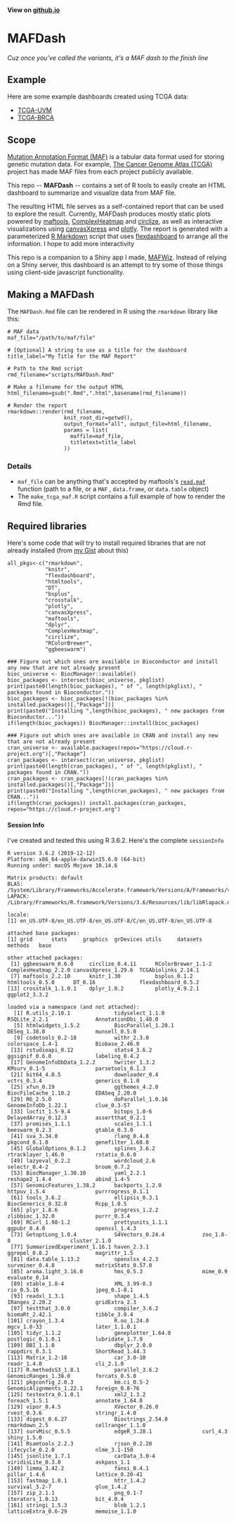 #### View on [github.io](https://mtandon09.github.io/MAFDash/)
# MAFDash
*Cuz once you've called the variants, it's a MAF dash to the finish line*

## Example
Here are some example dashboards created using TCGA data:
- [TCGA-UVM](https://mtandon09.github.io/MAFDash/output/UVM/TCGA-UVM.MAFDash.html)
- [TCGA-BRCA](https://mtandon09.github.io/MAFDash/output/BRCA/TCGA-BRCA.MAFDash.html)

## Scope
[Mutation Annotation Format (MAF)](https://docs.gdc.cancer.gov/Encyclopedia/pages/Mutation_Annotation_Format/) is a tabular data format used for storing genetic mutation data. For example, [The Cancer Genome Atlas (TCGA)](https://www.cancer.gov/about-nci/organization/ccg/research/structural-genomics/tcga) project has made MAF files from each project publicly available.

This repo -- **MAFDash** -- contains a set of R tools to easily create an HTML dashboard to summarize and visualize data from MAF file.

The resulting HTML file serves as a self-contained report that can be used to explore the result.  Currently, MAFDash produces mostly static plots powered by [maftools](https://bioconductor.org/packages/release/bioc/vignettes/maftools/inst/doc/maftools.html),  [ComplexHeatmap](https://github.com/jokergoo/ComplexHeatmap) and [circlize](https://github.com/jokergoo/circlize), as well as interactive visualizations using [canvasXpress](https://cran.r-project.org/web/packages/canvasXpress/vignettes/getting_started.html) and [plotly](https://plotly.com/r/).  The report is generated with a parameterized [R Markdown](https://rmarkdown.rstudio.com/) script that uses [flexdashboard](https://rmarkdown.rstudio.com/flexdashboard/) to arrange all the information. I hope to add more interactivity 

This repo is a companion to a Shiny app I made, [MAFWiz](https://github.com/mtandon09/mafwiz).  Instead of relying on a Shiny server, this dashboard is an attempt to try some of those things using client-side javascript functionality.

## Making a MAFDash
The `MAFDash.Rmd` file can be rendered in R using the `rmarkdown` library like this:

```
# MAF data
maf_file="/path/to/maf/file"

# [Optional] A string to use as a title for the dashboard
title_label="My Title for the MAF Report"

# Path to the Rmd script
rmd_filename="scripts/MAFDash.Rmd"

# Make a filename for the output HTML
html_filename=gsub(".Rmd",".html",basename(rmd_filename))

# Render the report
rmarkdown::render(rmd_filename,
                  knit_root_dir=getwd(),
                  output_format="all", output_file=html_filename,
                  params = list(
                    maffile=maf_file,
                    titletext=title_label
                  ))
```
### Details
- `maf_file` can be anything that's accepted by maftools's [`read.maf`](https://rdrr.io/bioc/maftools/man/read.maf.html) function (path to a file, or a `MAF` , `data.frame`, or `data.table` object)
- The `make_tcga_maf.R` script contains a full example of how to render the Rmd file.

## Required libraries
Here's some code that will try to install required libraries that are not already installed (from [my Gist](https://gist.github.com/mtandon09/4a870bf4addbe46e784059bce0e5d8d6) about this)

```
all_pkgs<-c("rmarkdown", 
            "knitr",
            "flexdashboard",
            "htmltools",
            "DT",
            "bsplus",
            "crosstalk",
            "plotly",
            "canvasXpress",
            "maftools",
            "dplyr",
            "ComplexHeatmap",
            "circlize",
            "RColorBrewer",
            "ggbeeswarm")
            
### Figure out which ones are available in Bioconductor and install any new that are not already present
bioc_universe <- BiocManager::available()
bioc_packages <- intersect(bioc_universe, pkglist)
print(paste0(length(bioc_packages), " of ", length(pkglist), " packages found in Bioconductor."))
bioc_packages <- bioc_packages[!(bioc_packages %in% installed.packages()[,"Package"])]
print(paste0("Installing ",length(bioc_packages), " new packages from Bioconductor..."))
if(length(bioc_packages)) BiocManager::install(bioc_packages)

### Figure out which ones are available in CRAN and install any new that are not already present
cran_universe <- available.packages(repos="https://cloud.r-project.org")[,"Package"]
cran_packages <- intersect(cran_universe, pkglist)
print(paste0(length(cran_packages), " of ", length(pkglist), " packages found in CRAN."))
cran_packages <- cran_packages[!(cran_packages %in% installed.packages()[,"Package"])]
print(paste0("Installing ",length(cran_packages), " new packages from CRAN..."))
if(length(cran_packages)) install.packages(cran_packages, repos="https://cloud.r-project.org")
```
#### Session Info
I've created and tested this using R 3.6.2.  Here's the complete `sessionInfo`

```
R version 3.6.2 (2019-12-12)
Platform: x86_64-apple-darwin15.6.0 (64-bit)
Running under: macOS Mojave 10.14.6

Matrix products: default
BLAS:   /System/Library/Frameworks/Accelerate.framework/Versions/A/Frameworks/vecLib.framework/Versions/A/libBLAS.dylib
LAPACK: /Library/Frameworks/R.framework/Versions/3.6/Resources/lib/libRlapack.dylib

locale:
[1] en_US.UTF-8/en_US.UTF-8/en_US.UTF-8/C/en_US.UTF-8/en_US.UTF-8

attached base packages:
[1] grid      stats     graphics  grDevices utils     datasets  methods   base     

other attached packages:
 [1] ggbeeswarm_0.6.0     circlize_0.4.11      RColorBrewer_1.1-2   ComplexHeatmap_2.2.0 canvasXpress_1.29.6  TCGAbiolinks_2.14.1 
 [7] maftools_2.2.10      knitr_1.30           bsplus_0.1.2         htmltools_0.5.0      DT_0.16              flexdashboard_0.5.2 
[13] crosstalk_1.1.0.1    dplyr_1.0.2          plotly_4.9.2.1       ggplot2_3.3.2       

loaded via a namespace (and not attached):
  [1] R.utils_2.10.1              tidyselect_1.1.0            RSQLite_2.2.1               AnnotationDbi_1.48.0       
  [5] htmlwidgets_1.5.2           BiocParallel_1.20.1         DESeq_1.38.0                munsell_0.5.0              
  [9] codetools_0.2-18            withr_2.3.0                 colorspace_1.4-1            Biobase_2.46.0             
 [13] rstudioapi_0.12             stats4_3.6.2                ggsignif_0.6.0              labeling_0.4.2             
 [17] GenomeInfoDbData_1.2.2      hwriter_1.3.2               KMsurv_0.1-5                parsetools_0.1.3           
 [21] bit64_4.0.5                 downloader_0.4              vctrs_0.3.4                 generics_0.1.0             
 [25] xfun_0.19                   ggthemes_4.2.0              BiocFileCache_1.10.2        EDASeq_2.20.0              
 [29] R6_2.5.0                    doParallel_1.0.16           GenomeInfoDb_1.22.1         clue_0.3-57                
 [33] locfit_1.5-9.4              bitops_1.0-6                DelayedArray_0.12.3         assertthat_0.2.1           
 [37] promises_1.1.1              scales_1.1.1                beeswarm_0.2.3              gtable_0.3.0               
 [41] sva_3.34.0                  rlang_0.4.8                 pkgcond_0.1.0               genefilter_1.68.0          
 [45] GlobalOptions_0.1.2         splines_3.6.2               rtracklayer_1.46.0          rstatix_0.6.0              
 [49] lazyeval_0.2.2              wordcloud_2.6               selectr_0.4-2               broom_0.7.2                
 [53] BiocManager_1.30.10         yaml_2.2.1                  reshape2_1.4.4              abind_1.4-5                
 [57] GenomicFeatures_1.38.2      backports_1.2.0             httpuv_1.5.4                purrrogress_0.1.1          
 [61] tools_3.6.2                 ellipsis_0.3.1              BiocGenerics_0.32.0         Rcpp_1.0.5                 
 [65] plyr_1.8.6                  progress_1.2.2              zlibbioc_1.32.0             purrr_0.3.4                
 [69] RCurl_1.98-1.2              prettyunits_1.1.1           ggpubr_0.4.0                openssl_1.4.3              
 [73] GetoptLong_1.0.4            S4Vectors_0.24.4            zoo_1.8-8                   cluster_2.1.0              
 [77] SummarizedExperiment_1.16.1 haven_2.3.1                 ggrepel_0.8.2               magrittr_1.5               
 [81] data.table_1.13.2           openxlsx_4.2.3              survminer_0.4.8             matrixStats_0.57.0         
 [85] aroma.light_3.16.0          hms_0.5.3                   mime_0.9                    evaluate_0.14              
 [89] xtable_1.8-4                XML_3.99-0.3                rio_0.5.16                  jpeg_0.1-8.1               
 [93] readxl_1.3.1                shape_1.4.5                 IRanges_2.20.2              gridExtra_2.3              
 [97] testthat_3.0.0              compiler_3.6.2              biomaRt_2.42.1              tibble_3.0.4               
[101] crayon_1.3.4                R.oo_1.24.0                 mgcv_1.8-33                 later_1.1.0.1              
[105] tidyr_1.1.2                 geneplotter_1.64.0          postlogic_0.1.0.1           lubridate_1.7.9            
[109] DBI_1.1.0                   dbplyr_2.0.0                rappdirs_0.3.1              ShortRead_1.44.3           
[113] Matrix_1.2-18               car_3.0-10                  readr_1.4.0                 cli_2.1.0                  
[117] R.methodsS3_1.8.1           parallel_3.6.2              GenomicRanges_1.38.0        forcats_0.5.0              
[121] pkgconfig_2.0.3             km.ci_0.5-2                 GenomicAlignments_1.22.1    foreign_0.8-76             
[125] testextra_0.1.0.1           xml2_1.3.2                  foreach_1.5.1               annotate_1.64.0            
[129] vipor_0.4.5                 XVector_0.26.0              rvest_0.3.6                 stringr_1.4.0              
[133] digest_0.6.27               Biostrings_2.54.0           rmarkdown_2.5               cellranger_1.1.0           
[137] survMisc_0.5.5              edgeR_3.28.1                curl_4.3                    shiny_1.5.0                
[141] Rsamtools_2.2.3             rjson_0.2.20                lifecycle_0.2.0             nlme_3.1-150               
[145] jsonlite_1.7.1              carData_3.0-4               viridisLite_0.3.0           askpass_1.1                
[149] limma_3.42.2                fansi_0.4.1                 pillar_1.4.6                lattice_0.20-41            
[153] fastmap_1.0.1               httr_1.4.2                  survival_3.2-7              glue_1.4.2                 
[157] zip_2.1.1                   png_0.1-7                   iterators_1.0.13            bit_4.0.4                  
[161] stringi_1.5.3               blob_1.2.1                  latticeExtra_0.6-29         memoise_1.1.0              
```



